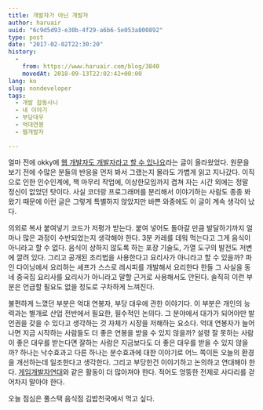 ```yaml
---
title: 개발자가 아닌 개발자
author: haruair
uuid: "6c9d5d93-e30b-4f29-a6b6-5e053a800892"
type: post
date: "2017-02-02T22:30:20"
history:
  - 
    from: https://www.haruair.com/blog/3840
    movedAt: 2018-09-13T22:02:42+00:00
lang: ko
slug: nondeveloper
tags:
  - 개발 잡동사니
  - 내 이야기
  - 부당대우
  - 억대연봉
  - 웹개발자

---
```

얼마 전에 okky에 [웹 개발자도 개발자라고 할 수 있나요][1]라는 글이 올라왔었다. 원문을 보기 전에 수많은 분들의 반응을 먼저 봐서 그랬는지 몰라도 가볍게 읽고 지나갔다. 이직으로 인한 인수인계에, 책 마무리 작업에, 이상한모임까지 겹쳐 자는 시간 외에는 정말 정신이 없었던 탓이다. 사실 코더랑 프로그래머를 분리해서 이야기하는 사람도 종종 봐왔기 때문에 이런 글은 그렇게 특별하지 않았지만 바쁜 와중에도 이 글이 계속 생각이 났다.

의외로 복사 붙여넣기 코드가 저평가 받는다. 붙여 넣어도 돌아갈 만큼 발달하기까지 얼마나 많은 과정이 수반되었는지 생각해야 한다. 3분 카레를 데워 먹는다고 그게 음식이 아니라고 할 수 없다. 음식이 상하지 않도록 하는 포장 기술도, 가열 도구의 발전도 저변에 깔려 있다. 그리고 공개된 조리법을 사용한다고 요리사가 아니라고 할 수 있을까? 파인 다이닝에서 요리하는 셰프가 스스로 레시피를 개발해서 요리한다 한들 그 사실을 동네 중국집 요리사를 요리사가 아니라고 말할 근거로 사용해서도 안된다. 솔직히 이런 부분은 언급할 필요도 없을 정도로 구차하게 느껴진다.

불편하게 느꼈던 부분은 억대 연봉자, 부당 대우에 관한 이야기다. 이 부분은 개인의 능력과는 별개로 산업 전반에서 필요한, 필수적인 논의다. 그 분야에서 대가가 되어야만 발언권을 갖을 수 있다고 생각하는 것 자체가 시장을 저해하는 요소다. 억대 연봉자가 늘어나면 지금 시작하는 사람들도 더 좋은 연봉을 받을 수 있지 않을까? 설령 잘 못하는 사람이 좋은 대우를 받는다면 잘하는 사람은 지금보다도 더 좋은 대우를 받을 수 있지 않을까? 하나는 낙수효과고 다른 하나는 분수효과에 대한 이야기로 어느 쪽이든 오늘의 환경을 개선하는데 일조한다고 생각한다. 그리고 부당한건 이야기하고 논의하고 연대해야 한다. [게임개발자연대][2]와 같은 활동이 더 많아져야 한다. 적어도 엉뚱한 전제로 사다리를 걷어차지 말아야 한다.

오늘 점심은 풀스택 음식점 김밥천국에서 먹고 싶다.

 [1]: http://okky.kr/article/371406
 [2]: https://www.facebook.com/gamedevguildofkorea/